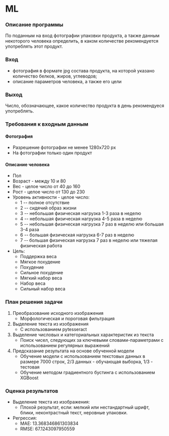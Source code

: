 # ML
 
### Описание программы 
По поданным на вход фотографии упаковки продукта, а также данным некоторого человека определить, в каком количестве рекомендуется употреблять этот продукт.

### Вход 
  + фотография в формате jpg состава продукта, на которой указано количество белков, жиров, углеводов;
  + описание параметров человека, а также его цели

### Выход 
Число, обозначающее, какое количество продукта в день рекомендуеся употреблять.

### Требования к входным данным   
 #### Фотография  
  + Разрешение фотографии не менее 1280x720 px  
  + На фотографии только один продукт  
 #### Описание человека
  + Пол
  + Возраст - между 10 и 80
  + Вес - целое число от 40 до 160
  + Рост - целое число от 130 до 230
  + Уровень активности - целое число:
    - 1 -- полное отсутствие
    - 2 -- сидячий образ жизни
    - 3 -- небольшая физическая нагрузка 1-3 раза в неделю
    - 4 -- небольшая физическая нагрузка 4-5 раза в неделю
    - 5 -- небольшая физическая нагрузка 7 раз в неделю или большая 3-4 раза
    - 6 -- большая физическая нагрузка 6-7 раз в неделю
    - 7 -- большая физическая нагрузка 7 раз в неделю или тяжелая физическая работа
  + Цель:
    - Поддержка веса
    - Мягкое похудение
    - Похудение
    - Сильное похудение
    - Мягкий набор веса
    - Набор веса
    - Сильный набор веса

### План решения задачи
1. Преобразование исходного изображения  
    - Морфологическая и пороговая фильтрация  
2. Выделение текста из изображения  
    - С использованием pytesseract  
3. Выделение числовых и категориальных характеристик из текста   
    - Поиск чисел, следующих за ключевыми словами-параметрами с использованием регулярных выражений    
4. Предсказание результата на основе обученной модели  
    - Обучение модели с использованием текстовых данных в размере 7000 строк, 2/3  данных - обучающая выборка, 1/3 - тестовая
    - Обучение методом градиентного бустинга с использованием XGBoost

### Оценка результатов
  + Выделение текста из изображения:
    - Плохой результат, если: мелкий или нестандартный шрифт, блики, неконтрастный текст, неровные упаковки.
  + Регрессия:
    - MAE: 13.368346861303834
    - RMSE: 67.1243097950559
